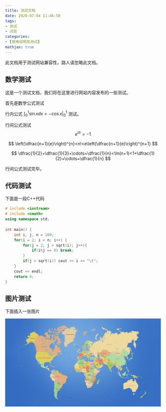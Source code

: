 ```yaml
---
title: 测试文档
date: 2020-07-04 11:46:50
tags: 
- 测试
- 试验
categories: 
- [使用说明及测试]
mathjax: true
---
```




此文档用于测试网站兼容性，路人请忽略此文档。

<!--more-->

## 数学测试

这是一个测试文档，我们将在这里进行网站内容发布的一些测试。

首先是数学公式测试 

行内公式 $\int_0^1 \sin x dx = -\cos x|_0^1$ 测试。

行间公式测试
$$
e^{i\pi}=-1
$$

$$
\left(\dfrac{n+1}{e}\right)^{n}<n!<e\left(\dfrac{n+1}{e}\right)^{n+1}
$$

$$
\dfrac{1}{2}+\dfrac{1}{3}+\cdots+\dfrac{1}{n}<\ln(n+1)<1+\dfrac{1}{2}+\cdots+\dfrac{1}{n}
$$

行间公式测试完毕。

## 代码测试

下面是一段C++代码

``` c++
# include <iostream>
# include <cmath>
using namespace std;

int main() {
    int i, j, n = 100;
    for(i = 2; i < n; i++) {
        for(j = 2; j < sqrt(i); j++){
            if(i%j == 0) break;
        }
        if(j > sqrt(i)) cout << i << "\t";
    }
    cout << endl;
    return 0;
}
```



## 图片测试

下面插入一张图片

![世界地图](测试文档/wp2497026.jpg)